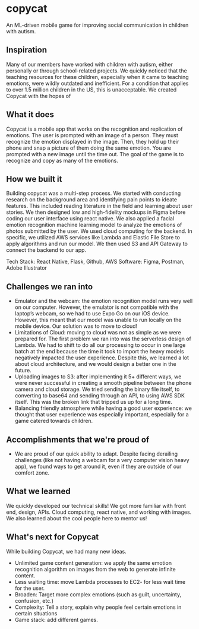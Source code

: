 # copycat
An ML-driven mobile game for improving social communication in children with autism.

## Inspiration
Many of our members have worked with children with autism, either personally or through school-related projects. We quickly noticed that the teaching resources for these children, especially when it came to teaching emotions, were wildly outdated and inefficient. For a condition that applies to over 1.5 million children in the US, this is unacceptable. We created Copycat with the hopes of 
 
## What it does
Copycat is a mobile app that works on the recognition and replication of emotions. The user is prompted with an image of a person. They must recognize the emotion displayed in the image. Then, they hold up their phone and snap a picture of them doing the same emotion. You are prompted with a new image until the time out. The goal of the game is to recognize and copy as many of the emotions.
 
## How we built it
Building copycat was a multi-step process. We started with conducting research on the background area and identifying pain points to ideate features. This included reading literature in the field and learning about user stories. 
We then designed low and high-fidelity mockups in Figma before coding our user interface using react native.
We also applied a facial emotion recognition machine learning model to analyze the emotions of photos submitted by the user.
We used cloud computing for the backend. In specific, we utilized AWS services like Lambda and Elastic File Store to apply algorithms and run our model. We then used S3 and API Gateway to connect the backend to our app. 


Tech Stack: React Native, Flask, Github, AWS
Software: Figma, Postman, Adobe Illustrator
 
## Challenges we ran into
-	Emulator and the webcam: the emotion recognition model runs very well on our computer. However, the emulator is not compatible with the laptop’s webcam, so we had to use Expo Go on our iOS device. However, this meant that our model was unable to run locally on the mobile device. Our solution was to move to cloud!
-	Limitations of Cloud: moving to cloud was not as simple as we were prepared for. The first problem we ran into was the serverless design of Lambda. We had to shift to do all our processing to occur in one large batch at the end because the time it took to import the heavy models negatively impacted the user experience. Despite this, we learned a lot about cloud architecture, and we would design a better one in the future.
-	Uploading images to S3: after implementing it 5+ different ways, we were never successful in creating a smooth pipeline between the phone camera and cloud storage. We tried sending the binary file itself, to converting to base64 and sending through an API, to using AWS SDK itself. This was the broken link that tripped us up for a long time. 
-	Balancing friendly atmosphere while having a good user experience: we thought that user experience was especially important, especially for a game catered towards children. 

## Accomplishments that we're proud of
-	We are proud of our quick ability to adapt. Despite facing derailing challenges (like not having a webcam for a very computer vision heavy app), we found ways to get around it, even if they are outside of our comfort zone.  

## What we learned
 We quickly developed our technical skills! We got more familiar with front end, design, APIs. Cloud computing, react native, and working with images. We also learned about the cool people here to mentor us!

## What's next for Copycat
While building Copycat, we had many new ideas. 
-	Unlimited game content generation: we apply the same emotion recognition algorithm on images from the web to generate infinite content. 
-	Less waiting time: move Lambda processes to EC2- for less wait time for the user. 
-	Broaden: Target more complex emotions (such as guilt, uncertainty, confusion, etc.) 
-	Complexity: Tell a story, explain why people feel certain emotions in certain situations
-	Game stack: add different games. 
